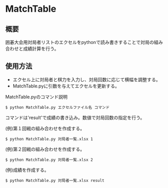 # MatchTable



## 概要

囲碁大会用対局者リストのエクセルをpythonで読み書きすることで対局の組み合わせと成績計算を行う。



## 使用方法

- エクセル上に対局者と棋力を入力し、対局回数に応じて横幅を調整する。
- MatchTable.pyに引数を与えてエクセルを更新する。



MatchTable.pyのコマンド説明

```shell
$ python MatchTable.py エクセルファイル名 コマンド
```

コマンドは'result'で成績の書き込み。数値で対局回数の指定を行う。





(例)第１回戦の組み合わせを作成する。

```shell
$ python MatchTable.py 対局者一覧.xlsx 1
```



(例)第２回戦の組み合わせを作成する。

```shell
$ python MatchTable.py 対局者一覧.xlsx 2
```



(例)成績を作成する。

```shell
$ python MatchTable.py 対局者一覧.xlsx result
```
